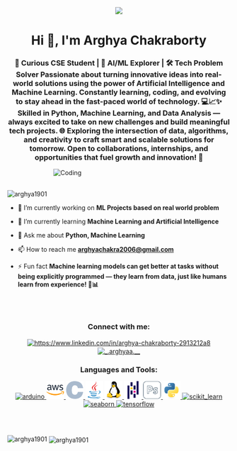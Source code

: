 <p align="center">
  <img src="https://user-images.githubusercontent.com/109351602/202650321-7f4da361-f98f-4345-8df4-adf352a11322.gif" />
</p>

<h1 align="center">Hi 👋, I'm Arghya Chakraborty</h1>

<h3 align="center">🚀 Curious CSE Student | 🤖 AI/ML Explorer | 🛠️ Tech Problem Solver Passionate about turning innovative ideas into real-world solutions using the power of Artificial Intelligence and Machine Learning. Constantly learning, coding, and evolving to stay ahead in the fast-paced world of technology. 💻📈✨ Skilled in Python, Machine Learning, and Data Analysis — always excited to take on new challenges and build meaningful tech projects. 🌐 Exploring the intersection of data, algorithms, and creativity to craft smart and scalable solutions for tomorrow. Open to collaborations, internships, and opportunities that fuel growth and innovation! 🚀</h3>
<img align="right" alt="Coding" width="400" src="https://user-images.githubusercontent.com/74038190/229223263-cf2e4b07-2615-4f87-9c38-e37600f8381a.gif">

<br></br>
<p align="left"> <img src="https://komarev.com/ghpvc/?username=arghya1901&label=Profile%20views&color=0e75b6&style=flat" alt="arghya1901" /> </p>

- 🔭 I’m currently working on **ML Projects based on real world problem**

- 🌱 I’m currently learning **Machine Learning and Artificial Intelligence**

- 💬 Ask me about **Python, Machine Learning**

- 📫 How to reach me **arghyachakra2006@gmail.com**

- ⚡ Fun fact **Machine learning models can get better at tasks without being explicitly programmed — they learn from data, just like humans learn from experience! 🧠📊**

<br></br>
<h3 align="center">Connect with me:</h3>
<p align="center">
<a href="https://linkedin.com/in/arghya-chakraborty-2913212a8" target="blank"><img align="center" src="https://raw.githubusercontent.com/rahuldkjain/github-profile-readme-generator/master/src/images/icons/Social/linked-in-alt.svg" alt="https://www.linkedin.com/in/arghya-chakraborty-2913212a8" height="30" width="40" /></a>
<a href="https://instagram.com/_.arghyaa.__" target="blank"><img align="center" src="https://raw.githubusercontent.com/rahuldkjain/github-profile-readme-generator/master/src/images/icons/Social/instagram.svg" alt="_.arghyaa.__" height="30" width="40" /></a>
</p>

<h3 align="center">Languages and Tools:</h3>
<p align="center"> <a href="https://www.arduino.cc/" target="_blank" rel="noreferrer"> <img src="https://cdn.worldvectorlogo.com/logos/arduino-1.svg" alt="arduino" width="40" height="40"/> </a> <a href="https://aws.amazon.com" target="_blank" rel="noreferrer"> <img src="https://raw.githubusercontent.com/devicons/devicon/master/icons/amazonwebservices/amazonwebservices-original-wordmark.svg" alt="aws" width="40" height="40"/> </a> <a href="https://www.cprogramming.com/" target="_blank" rel="noreferrer"> <img src="https://raw.githubusercontent.com/devicons/devicon/master/icons/c/c-original.svg" alt="c" width="40" height="40"/> </a> <a href="https://www.java.com" target="_blank" rel="noreferrer"> <img src="https://raw.githubusercontent.com/devicons/devicon/master/icons/java/java-original.svg" alt="java" width="40" height="40"/> </a> <a href="https://www.linux.org/" target="_blank" rel="noreferrer"> <img src="https://raw.githubusercontent.com/devicons/devicon/master/icons/linux/linux-original.svg" alt="linux" width="40" height="40"/> </a> <a href="https://pandas.pydata.org/" target="_blank" rel="noreferrer"> <img src="https://raw.githubusercontent.com/devicons/devicon/2ae2a900d2f041da66e950e4d48052658d850630/icons/pandas/pandas-original.svg" alt="pandas" width="40" height="40"/> </a> <a href="https://www.photoshop.com/en" target="_blank" rel="noreferrer"> <img src="https://raw.githubusercontent.com/devicons/devicon/master/icons/photoshop/photoshop-line.svg" alt="photoshop" width="40" height="40"/> </a> <a href="https://www.python.org" target="_blank" rel="noreferrer"> <img src="https://raw.githubusercontent.com/devicons/devicon/master/icons/python/python-original.svg" alt="python" width="40" height="40"/> </a> <a href="https://scikit-learn.org/" target="_blank" rel="noreferrer"> <img src="https://upload.wikimedia.org/wikipedia/commons/0/05/Scikit_learn_logo_small.svg" alt="scikit_learn" width="40" height="40"/> </a> <a href="https://seaborn.pydata.org/" target="_blank" rel="noreferrer"> <img src="https://seaborn.pydata.org/_images/logo-mark-lightbg.svg" alt="seaborn" width="40" height="40"/> </a> <a href="https://www.tensorflow.org" target="_blank" rel="noreferrer"> <img src="https://www.vectorlogo.zone/logos/tensorflow/tensorflow-icon.svg" alt="tensorflow" width="40" height="40"/> </a> </p>

<br></br>
<p><img align="left" src="https://github-readme-stats.vercel.app/api/top-langs?username=arghya1901&show_icons=true&locale=en&layout=compact" alt="arghya1901" /></p>
<p>&nbsp;<img align="center" src="https://github-readme-stats.vercel.app/api?username=arghya1901&show_icons=true&locale=en" alt="arghya1901" /></p>
